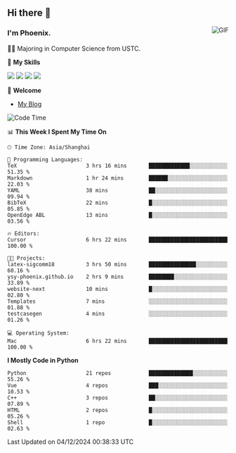 ## Hi there 👋
<img align="right" alt="GIF" src="https://raw.githubusercontent.com/JoeyBling/JoeyBling/master/pic/pusheencode.gif" />

### I'm Phoenix.

👨‍🎓 Majoring in Computer Science from USTC.

🌟 **My Skills**

![](https://img.shields.io/badge/-Python-3e74a2?style=flat-square&logo=Python&logoColor=fff)
![](https://img.shields.io/badge/-C++-9f62a5?style=flat&logo=cplusplus&logoColor=white)
![](https://img.shields.io/badge/-Linux-185886?style=flat-square&logo=Linux&logoColor=fff)
![](https://img.shields.io/badge/-Rust-ff4136?style=flat-square&logo=Rust&logoColor=fff)

💬 **Welcome**

- [My Blog](https://ysy-phoenix.github.io/)

<!--START_SECTION:waka-->
![Code Time](http://img.shields.io/badge/Code%20Time-994%20hrs%2019%20mins-blue)

📊 **This Week I Spent My Time On** 

```text
🕑︎ Time Zone: Asia/Shanghai

💬 Programming Languages: 
TeX                      3 hrs 16 mins       █████████████░░░░░░░░░░░░   51.35 % 
Markdown                 1 hr 24 mins        ██████░░░░░░░░░░░░░░░░░░░   22.03 % 
YAML                     38 mins             ██░░░░░░░░░░░░░░░░░░░░░░░   09.94 % 
BibTeX                   22 mins             █░░░░░░░░░░░░░░░░░░░░░░░░   05.85 % 
OpenEdge ABL             13 mins             █░░░░░░░░░░░░░░░░░░░░░░░░   03.56 % 

🔥 Editors: 
Cursor                   6 hrs 22 mins       █████████████████████████   100.00 % 

🐱‍💻 Projects: 
latex-sigcomm18          3 hrs 50 mins       ███████████████░░░░░░░░░░   60.16 % 
ysy-phoenix.github.io    2 hrs 9 mins        ████████░░░░░░░░░░░░░░░░░   33.89 % 
website-next             10 mins             █░░░░░░░░░░░░░░░░░░░░░░░░   02.80 % 
Templates                7 mins              ░░░░░░░░░░░░░░░░░░░░░░░░░   01.88 % 
testcasegen              4 mins              ░░░░░░░░░░░░░░░░░░░░░░░░░   01.26 % 

💻 Operating System: 
Mac                      6 hrs 22 mins       █████████████████████████   100.00 % 
```

**I Mostly Code in Python** 

```text
Python                   21 repos            ██████████████░░░░░░░░░░░   55.26 % 
Vue                      4 repos             ███░░░░░░░░░░░░░░░░░░░░░░   10.53 % 
C++                      3 repos             ██░░░░░░░░░░░░░░░░░░░░░░░   07.89 % 
HTML                     2 repos             █░░░░░░░░░░░░░░░░░░░░░░░░   05.26 % 
Shell                    1 repo              █░░░░░░░░░░░░░░░░░░░░░░░░   02.63 % 
```




 Last Updated on 04/12/2024 00:38:33 UTC
<!--END_SECTION:waka-->

<!--
**ysy-phoenix/ysy-phoenix** is a ✨ _special_ ✨ repository because its `README.md` (this file) appears on your GitHub profile.

Here are some ideas to get you started:

- 🔭 I’m currently working on ...
- 🌱 I’m currently learning ...
- 👯 I’m looking to collaborate on ...
- 🤔 I’m looking for help with ...
- 💬 Ask me about ...
- 📫 How to reach me: ...
- 😄 Pronouns: ...
- ⚡ Fun fact: ...
-->
